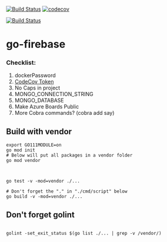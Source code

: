 


[![Build Status](https://travis-ci.org/mchirico/go-firebase.svg?branch=master)](https://travis-ci.org/mchirico/go-firebase)
[![codecov](https://codecov.io/gh/mchirico/go-firebase/branch/master/graph/badge.svg)](https://codecov.io/gh/mchirico/go-firebase)

[![Build Status](https://mchirico.visualstudio.com/go-firebase/_apis/build/status/mchirico.go-firebase?branchName=master)](https://mchirico.visualstudio.com/go-firebase/_build/latest?definitionId=9&branchName=master)


# go-firebase



### Checklist:

1. dockerPassword
2. [CodeCov Token](https://codecov.io/gh/mchirico)
3. No Caps in project
4. MONGO_CONNECTION_STRING
5. MONGO_DATABASE 
6. Make Azure Boards Public
7. More Cobra commands? (cobra add say)



## Build with vendor
```
export GO111MODULE=on
go mod init
# Below will put all packages in a vendor folder
go mod vendor



go test -v -mod=vendor ./...

# Don't forget the "." in "./cmd/script" below
go build -v -mod=vendor ./...
```


## Don't forget golint

```

golint -set_exit_status $(go list ./... | grep -v /vendor/)

```


